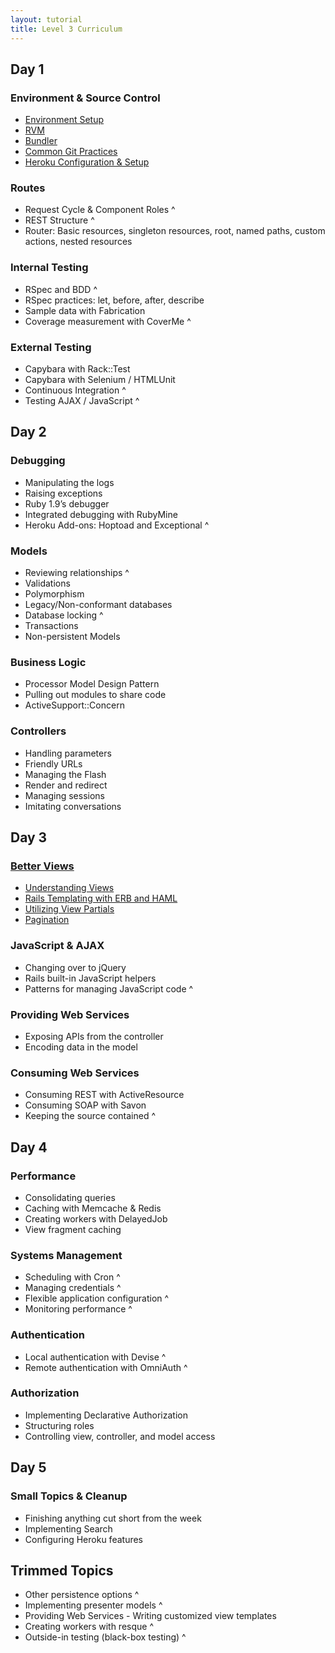 ```yaml
---
layout: tutorial
title: Level 3 Curriculum
---
```


## Day 1

###	Environment & Source Control

* [Environment Setup](environment.html)
* [RVM](rvm.html)
* [Bundler](bundler.html)
* [Common Git Practices](git_strategy.html)
* [Heroku Configuration & Setup](heroku.html)

###	Routes

* Request Cycle & Component Roles ^
* REST Structure ^
* Router:
Basic resources, singleton resources, root, named paths, custom actions, nested resources

###	Internal Testing

* RSpec and BDD ^
* RSpec practices: let, before, after, describe
* Sample data with Fabrication
* Coverage measurement with CoverMe ^

###	External Testing

* Capybara with Rack::Test
* Capybara with Selenium / HTMLUnit
* Continuous Integration ^
* Testing AJAX / JavaScript ^

## Day 2

###	Debugging

* Manipulating the logs
* Raising exceptions
* Ruby 1.9’s debugger
* Integrated debugging with RubyMine
* Heroku Add-ons: Hoptoad and Exceptional ^

###	Models

* Reviewing relationships ^
* Validations
* Polymorphism
* Legacy/Non-conformant databases
* Database locking ^
* Transactions
* Non-persistent Models

###	Business Logic

* Processor Model Design Pattern
* Pulling out modules to share code
* ActiveSupport::Concern

###	Controllers

* Handling parameters
* Friendly URLs
* Managing the Flash
* Render and redirect
* Managing sessions
* Imitating conversations

## Day 3

###	[Better Views](better_views.html)

* [Understanding Views](understanding_views.html)
* [Rails Templating with ERB and HAML](erb_and_haml.html)
* [Utilizing View Partials](view_partials.html)
* [Pagination](pagination.html)

###	JavaScript & AJAX

* Changing over to jQuery
* Rails built-in JavaScript helpers
* Patterns for managing JavaScript code ^

###	Providing Web Services

* Exposing APIs from the controller
* Encoding data in the model

### Consuming Web Services

* Consuming REST with ActiveResource
* Consuming SOAP with Savon
* Keeping the source contained ^

## Day 4

### Performance

* Consolidating queries
* Caching with Memcache & Redis
* Creating workers with DelayedJob
* View fragment caching

### Systems Management

* Scheduling with Cron ^
* Managing credentials ^
* Flexible application configuration ^
* Monitoring performance ^

### Authentication

* Local authentication with Devise ^
* Remote authentication with OmniAuth ^

### Authorization

* Implementing Declarative Authorization
* Structuring roles
* Controlling view, controller, and model access

## Day 5

###	Small Topics & Cleanup

* Finishing anything cut short from the week
* Implementing Search
* Configuring Heroku features

## Trimmed Topics

* Other persistence options ^
* Implementing presenter models ^
*	Providing Web Services - Writing customized view templates
*	Creating workers with resque ^
*	Outside-in testing (black-box testing) ^